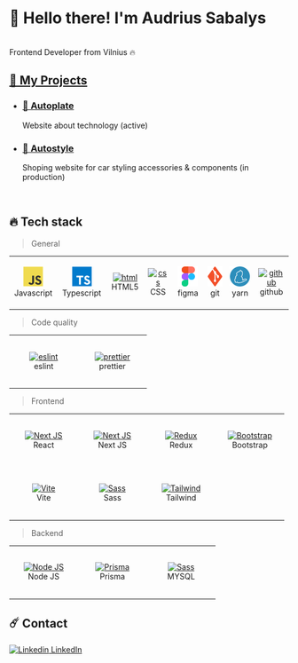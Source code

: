 <h1 align="left">👋 Hello there! I'm Audrius Sabalys</h1>
<br>
Frontend Developer from Vilnius 🔥

<br>

## [🧊 My Projects](https://github.com/siberiacancode)

- ### [🎉 Autoplate](https://autoplate.tech)
  Website about technology (active)
- ### [🔑 Autostyle](https://autostyle.vercel.app)
  Shoping website for car styling accessories & components (in production)

<br>

<h2 align="left" id="my-stack">🔥 Tech stack</h2>

> General

<table width='100%'>
  <tr>
    <td align="center" width="110" height="90">
      <a href="#my-stack">
        <img src="https://raw.githubusercontent.com/devicons/devicon/1119b9f84c0290e0f0b38982099a2bd027a48bf1/icons/javascript/javascript-original.svg" width="36" height="36" alt="javascript" />
      </a>
      <br>Javascript
    </td>
    <td align="center" width="110" height="90">
      <a href="#my-stack">
        <img src="https://raw.githubusercontent.com/devicons/devicon/1119b9f84c0290e0f0b38982099a2bd027a48bf1/icons/typescript/typescript-original.svg" width="36" height="36" alt="typescript" />
      </a>
      <br>Typescript
    </td>
        <td align="center" width="110" height="90">
      <a href="#my-stack">
        <img src="https://cdn.jsdelivr.net/gh/devicons/devicon@latest/icons/html5/html5-original.svg" width="36" height="36" alt="html" />
      </a>
      <br>HTML5
    </td>
    <td align="center" width="110" height="90"> 
      <a href="#my-stack" >
        <img src="https://cdn.jsdelivr.net/gh/devicons/devicon@latest/icons/css3/css3-original.svg" width="36" height="36" alt="css" />
      </a>
      <br>CSS
    </td>
    <td align="center" width="110" height="90">
      <a href="#my-stack" >
        <img src="https://raw.githubusercontent.com/devicons/devicon/1119b9f84c0290e0f0b38982099a2bd027a48bf1/icons/figma/figma-original.svg" width="36" height="36" alt="figma" />
      </a>
      <br>figma
    </td>
    <td align="center" width="110" height="90">
      <a href="#my-stack">
        <img src="https://raw.githubusercontent.com/devicons/devicon/1119b9f84c0290e0f0b38982099a2bd027a48bf1/icons/git/git-original.svg" width="36" height="36" alt="git" />
      </a>
      <br>git
    </td>
    <td align="center" width="110" height="90"> 
      <a href="#my-stack">
        <img src="https://raw.githubusercontent.com/devicons/devicon/1119b9f84c0290e0f0b38982099a2bd027a48bf1/icons/yarn/yarn-original.svg" width="36" height="36" alt="yarn" />
      </a>
      <br>yarn
    </td>
     <td align="center" width="110" height="90"> 
      <a href="#my-stack" >
        <img src="https://cdn.jsdelivr.net/gh/devicons/devicon@latest/icons/github/github-original.svg" width="36" height="36" alt="github" />
      </a>
      <br>github
    </td>
  </tr> 
</table>



> Code quality

<table width='100%'>
  <tr>
     <td align="center" width="110" height="90">
      <a href="#my-stack">
        <img src="https://brandeps.com/icon-download/E/Eslint-icon-vector-02.svg" width="36" height="36" alt="eslint" />
      </a>
      <br>eslint
    </td>
    <td align="center" width="110" height="90">
      <a href="#my-stack">
        <img src="https://brandeps.com/icon-download/P/Prettier-icon-vector-02.svg" width="36" height="36" alt="prettier" />
      </a>
      <br>prettier
  </tr> 
</table>

> Frontend

<table width='100%'>
  <tr>
   <td align="center" width="110" height="90">
      <a href="#my-stack">
        <img src="https://cdn.jsdelivr.net/gh/devicons/devicon@latest/icons/react/react-original.svg" width="36" height="36" alt="Next JS"  >
      </a>
      <br>React
    </td>
     <td align="center" width="110" height="90">
      <a href="#my-stack" >
        <img src="https://raw.githubusercontent.com/samfromaway/samfromaway/master/.github/images/nextjs.png" width="36" height="36" alt="Next JS" />
      </a>
      <br>Next JS
    </td>
 <td align="center" width="110" height="90">
      <a href="#my-stack" >
        <img src="https://cdn.worldvectorlogo.com/logos/redux.svg" width="36" height="36" alt="Redux" />
      </a>
      <br>Redux
   <td align="center" width="110" height="90">
      <a href="#my-stack">
        <img src="https://cdn.worldvectorlogo.com/logos/bootstrap-4.svg" width="36" height="36" alt="Bootstrap" />
      </a>
      <br>Bootstrap
    </td>
  </tr> 
    <td align="center" width="110" height="90"> 
      <a href="#my-stack" >
        <img src="https://vitejs.dev/logo.svg" width="36" height="36" alt="Vite" />
      </a>
      <br>Vite
    </td> 
    <td align="center" width="110" height="90">
      <a href="#my-stack">
        <img src="https://brandeps.com/icon-download/S/Sass-icon-vector-04.svg" width="36" height="36" alt="Sass" />
      </a>
      <br>Sass
    </td>
   <td align="center" width="110" height="90">
      <a href="#my-stack">
        <img src="https://cdn.jsdelivr.net/gh/devicons/devicon@latest/icons/tailwindcss/tailwindcss-original.svg" width="36" height="36" alt="Tailwind"  />
      </a>
      <br>Tailwind
    </td>
  </tr> 
</table>

> Backend

<table width='100%'>
  <tr>
    <td align="center" width="110" height="90"> 
      <a href="#my-stack" >
        <img src="https://brandeps.com/icon-download/N/Nodejs-icon-vector-02.svg" width="36" height="36" alt="Node JS" />
      </a>
      <br>Node JS
    </td>
    </td>
      <td align="center" width="110" height="90"> 
      <a href="#my-stack" >
        <img src="https://brandeps.com/icon-download/P/Prisma-icon-vector-01.svg" width="36" height="36" alt="Prisma" />
      </a>
      <br>Prisma
    </td>
      <td align="center" width="110" height="90"> 
      <a href="#my-stack" >
        <img src="https://cdn.jsdelivr.net/gh/devicons/devicon@latest/icons/mysql/mysql-original.svg" width="36" height="36" alt="Sass" />
        </a>
      <br>MYSQL
  </tr> 
</table>


## ☄️ Contact

[![Linkedin](https://i.stack.imgur.com/gVE0j.png) LinkedIn](www.linkedin.com/in/audrius-sabalys)



<br>
